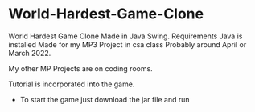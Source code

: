 # World-Hardest-Game-Clone
World Hardest Game Clone Made in Java Swing.
Requirements Java is installed
Made for my MP3 Project in csa class Probably around April or March 2022.

My other MP Projects are on coding rooms.

Tutorial is incorporated into the game.

- To start the game just download the jar file and run
